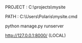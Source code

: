 PROJECT : C:\projects\mysite

PATH : C:\Users\Polaris\mysite.cmd

python manage.py runserver

http://127.0.0.1:8000/ (LOCAL)